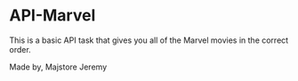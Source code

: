 # API-Marvel

This is a basic API task that gives you all of the Marvel movies in the correct order.

Made by,
Majstore Jeremy
